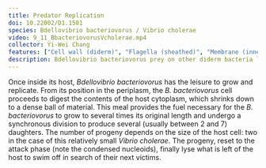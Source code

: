 ```yaml
---
title: Predator Replication
doi: 10.22002/D1.1581
species: Bdellovibrio bacteriovorus / Vibrio cholerae
video: 9_11_BbacteriovorusVcholerae.mp4
collector: Yi-Wei Chang
features: ["Cell wall (diderm)", "Flagella (sheathed)", "Membrane (inner)", "Membrane (outer)", "Nucleoid", "Ribosomes", "Storage granules", "Vesicles (extracellular)", "Vesicles (periplasmic)"]
description: Bdellovibrio bacteriovorus prey on other diderm bacteria like Vibrio cholerae. They digest the contents of the prey cytoplasm to fuel growth and division
---
```


Once inside its host, *Bdellovibrio bacteriovorus* has the leisure to grow and replicate. From its position in the periplasm, the *B. bacteriovorus* cell proceeds to digest the contents of the host cytoplasm, which shrinks down to a dense ball of material. This meal provides the fuel necessary for the *B. bacteriovorus* to grow to several times its original length and undergo a synchronous division to produce several (usually between 2 and 7) daughters. The number of progeny depends on the size of the host cell: two in the case of this relatively small *Vibrio cholerae*. The progeny, reset to the attack phase (note the condensed nucleoids), finally lyse what is left of the host to swim off in search of their next victims.

